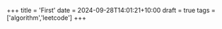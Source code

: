 +++
title = 'First'
date = 2024-09-28T14:01:21+10:00
draft = true
tags = ['algorithm','leetcode']
+++
